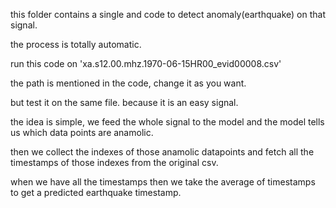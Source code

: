 this folder contains a single and code to detect anomaly(earthquake) on that signal. 

the process is totally automatic.

run this code on 'xa.s12.00.mhz.1970-06-15HR00_evid00008.csv'

the path is mentioned in the code, change it as you want.

but test it on the same file. because it is an easy signal.

the idea is simple, we feed the whole signal to the model and the model tells us which data points are anamolic.  

then we collect the indexes of those anamolic datapoints and fetch all the timestamps of those indexes from the original csv. 

when we have all the timestamps then we take the average of timestamps to get a predicted earthquake timestamp.
